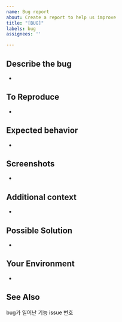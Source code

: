 ```yaml
---
name: Bug report
about: Create a report to help us improve
title: "[BUG]"
labels: bug
assignees: ''

---
```


## Describe the bug
-

## To Reproduce
-

## Expected behavior
-

## Screenshots
-

## Additional context
-

## Possible Solution
-

## Your Environment
-

## See Also
bug가 일어난 기능 issue 번호